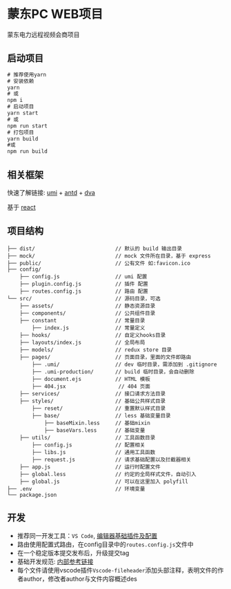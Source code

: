 # 蒙东PC WEB项目 

蒙东电力远程视频会商项目

## 启动项目
```cmd
# 推荐使用yarn
# 安装依赖
yarn 
# 或
npm i
# 启动项目
yarn start 
# 或
npm run start
# 打包项目
yarn build 
#或
npm run build
```
## 相关框架
快速了解链接: [umi](https://umijs.org/zh/guide/) + [antd](https://ant.design/index-cn) + [dva](https://dvajs.com/)

基于 [react](https://react.docschina.org/docs/getting-started.html)

## 项目结构

```
├── dist/                          // 默认的 build 输出目录
├── mock/                          // mock 文件所在目录，基于 express
├── public/                        // 公有文件 如:favicon.ico
├── config/
    ├── config.js                  // umi 配置
    ├── plugin.config.js           // 插件 配置
    ├── routes.config.js           // 路由 配置
└── src/                           // 源码目录，可选
    ├── assets/                    // 静态资源目录
    ├── components/                // 公共组件目录
    ├── constant                   // 常量目录
        ├── index.js               // 常量定义
    ├── hooks/                     // 自定义hooks目录
    ├── layouts/index.js           // 全局布局
    ├── models/                    // redux store 目录
    ├── pages/                     // 页面目录，里面的文件即路由
        ├── .umi/                  // dev 临时目录，需添加到 .gitignore
        ├── .umi-production/       // build 临时目录，会自动删除
        ├── document.ejs           // HTML 模板
        ├── 404.jsx                 // 404 页面
    ├── services/                  // 接口请求方法目录
    ├── styles/                    // 基础公共样式目录
        ├── reset/                 // 重置默认样式目录
        ├── base/                  // less 基础变量目录
            ├── baseMixin.less     // 基础mixin
            ├── baseVars.less      // 基础变量              
    ├── utils/                     // 工具函数目录
        ├── config.js              // 配置相关
        ├── libs.js                // 通用工具函数
        ├── request.js             // 请求基础配置以及拦截器相关
    ├── app.js                     // 运行时配置文件
    ├── global.less                // 约定的全局样式文件，自动引入
    ├── global.js                  // 可以在这里加入 polyfill
├── .env                           // 环境变量
└── package.json
```
## 开发
- 推荐同一开发工具：`VS Code`, [编辑器基础插件及配置](https://note.youdao.com/ynoteshare1/index.html?id=09a799daf8cec34f13d55ffc03e39a99&type=note)
- 路由使用配置式路由，在config目录中的`routes.config.js`文件中
- 在一个稳定版本提交发布后，升级提交tag
- 基础开发规范: [内部参考链接](http://confluence.aseit.cn/pages/viewpage.action?pageId=20545625)
- 每个文件请使用vscode插件`Vscode-fileheader`添加头部注释，表明文件的作者author，修改者author与文件内容概述des
